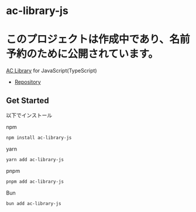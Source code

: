 # ac-library-js

# このプロジェクトは作成中であり、名前予約のために公開されています。

[AC Library](https://github.com/atcoder/ac-library/) for JavaScript(TypeScript)

- [Repository](https://github.com/e6nlaq/ac-library-js)


## Get Started

以下でインストール

npm
```bash
npm install ac-library-js
```

yarn
```bash
yarn add ac-library-js
```

pnpm
```bash
pnpm add ac-library-js
```

Bun
```bash
bun add ac-library-js
```

